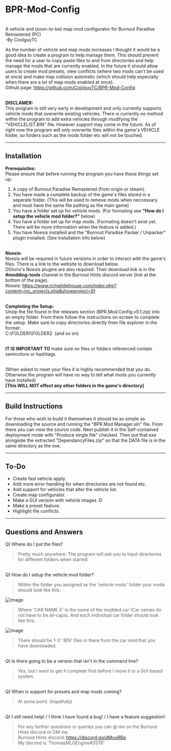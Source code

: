 # BPR-Mod-Config

<br />A vehicle and (soon-to-be) map mod configurator for Burnout Paradise Remastered (PC)<br />
-By CoolguyTC<br />

As the number of vehicle and map mods increases I thought it would be a good idea to create a program to help manage them. This should prevent the need for a user to copy paste files to and from directories and help manage the mods that are currently enabled. In the future it should allow users to create mod presets, view conflicts (where two mods can't be used at once) and make map collision automatic (which should help especially when there are a lot of map mods enabled at once).
<br />Github page: https://github.com/CoolguyTC/BPR-Mod-Config<br />

<br />**DISCLAMER:**<br />
This program is still very early in development and only currently supports vehicle mods that overwrite existing vehicles. There is currently no method within the program to add extra vehicles through modifying the "VEHICLELIST.BIN" file. However support may come in the future. As of right now the program will only overwrite files within the game's VEHICLE folder, so folders such as the mods folder etc will not be touched.

---
**Installation**<br />
---
**Prerequisites:**<br />
Please ensure that before running the program you have these things set up:
1. A copy of Burnout Paradise Remastered (from origin or steam).
2. You have made a complete backup of the game's files stored in a seperate folder. (This will be used to remove mods when neccessary and must have the same file pathing as the main game)
3. You have a folder set up for vehicle mods. (For formating see **"How do I setup the vehicle mod folder?"** below)
4. You have a folder set up for map mods. (Formating doesn't exist yet. There will be more information when the feature is added.)
5. You have Noesis installed and the "Burnout Paradise Packer / Unpacker" plugin installed. (See installation info below)<br /><br />

**Noesis:**<br />
Noesis will be required in future versions in order to interact with the game's files. There is a link to the website to download below.<br />
DGIorio's Noesis plugins are also required. Their download link is in the **#modding-tools** channel in the Burnout Hints discord server (link at the bottom of the page).<br />
Noesis: https://www.richwhitehouse.com/index.php?content=inc_projects.php&showproject=91<br /><br />

**Completing the Setup:**<br />
Unzip the file found in the releases section (BPR.Mod.Config.v0.1.zip) into an empty folder. From there follow the instructions on screen to complete the setup. Make sure to copy directories directly from file explorer in the format:<br />
C:\FOLDER1\FOLDER2&nbsp;&nbsp;(and so on)<br /><br />

**IT IS IMPORTANT TO** make sure no files or folders referenced contain semicolons or hashtags.<br /><br />

(When asked to reset your files it is highly recommended that you do. Otherwise the program will have no way to tell what mods you currently have installed)<br />
**[This WILL NOT effect any other folders in the game's directory]**

---
**Build Instructions**
---
For those who wish to build it themselves it should be as simple as downloading the source and running the "BPR Mod Manager.sln" file.
From there you can view the source code. Next publish it in the Self-contained deployment mode with "Produce single file" checked. Then put that exe alongside the extracted "DependancyFiles.zip" so that the DATA file is in the same directory as the exe.


---
**To-Do**
---
- Create fast vehicle apply.
- Add more error handling for when directories are not found etc.
- Add support for vehicles that alter the vehicle list.
- Create map configurator.
- Make a GUI version with vehicle images :D
- Make a preset feature.
- Highlight file conflicts.

---
**Questions and Answers**
---

Q) Where do I put the files?

>Pretty much anywhere.
The program will ask you to input directories for different folders when started.


<br />Q) How do I setup the vehicle mod folder?

>Within the folder you assigned as the 'vehicle mods' folder your mods should look like this:

![image](https://user-images.githubusercontent.com/95531273/179301454-dd70cb46-6039-432e-92d3-b8ebde470c05.png)

>Where 'CAR NAME X' is the name of the modded car (Car names do not have to be all-caps).
And each individual car folder should look like this:

![image](https://user-images.githubusercontent.com/95531273/179301772-392b24e1-d631-46f5-9c9e-ce4a3d23d304.png)

>There should be 1-3 '.BIN' files in there from the car mod that you have downloaded.


<br />Q) Is there going to be a version that isn't in the command line?

>Yes, but I want to get it complete first before I move it to a GUI based system.


<br />Q) When is support for presets and map mods coming?

>At some point. (hopefully)


<br />Q) I still need help! / I think I have found a bug! / I have a feature suggestion!

>For any further questions or queries you can @ me on the Burnout Hints discord or DM me.<br />
Burnout Hints discord: https://discord.gg/dMyuRBq<br />
My discord is 'ThomasMLGEngine#3576'
